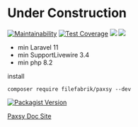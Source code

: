 # Under Construction


[![Maintainability](https://api.codeclimate.com/v1/badges/8fb2aa3bee24a1606bfb/maintainability)](https://codeclimate.com/github/Filefabrik/paxsy/maintainability)
[![Test Coverage](https://api.codeclimate.com/v1/badges/8fb2aa3bee24a1606bfb/test_coverage)](https://codeclimate.com/github/Filefabrik/paxsy/test_coverage)
![](https://github.com/Filefabrik/paxsy/actions/workflows/pestphp.yml/badge.svg)
![](https://github.com/Filefabrik/paxsy/actions/workflows/phpstan.yml/badge.svg)



* min Laravel 11
* min SupportLivewire 3.4
* min php 8.2


install

```shell
composer require filefabrik/paxsy --dev
```
[![Packagist Version](https://img.shields.io/packagist/v/filefabrik/paxsy)](https://packagist.org/packages/filefabrik/paxsy)


[Paxsy Doc Site](https://paxsy.filefabrik.com)
